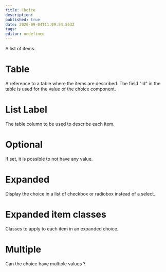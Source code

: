 ```yaml
---
title: Choice
description: 
published: true
date: 2020-09-04T11:09:54.563Z
tags: 
editor: undefined
---
```


A list of items.

# Table
A reference to a table where the items are described. The field "id" in the table is used for the value of the choice component.

# List Label
The table column to be used to describe each item.

# Optional
If set, it is possible to not have any value.

# Expanded
Display the choice in a list of checkbox or radiobox instead of a select.

# Expanded item classes
Classes to apply to each item in an expanded choice.

# Multiple
Can the choice have multiple values ?